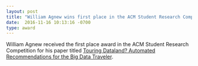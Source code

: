 ```yaml
---
layout: post
title: "William Agnew wins first place in the ACM Student Research Competition."
date:  2016-11-16 10:13:16 -0700
type: award
---
```

William Agnew received the first place award in the ACM Student Research Competition for his paper titled [Touring Dataland? Automated Recommendations for the Big Data Traveler](http://sc16.supercomputing.org/sc-archive/src_poster/src_poster_pages/spost103.html).

